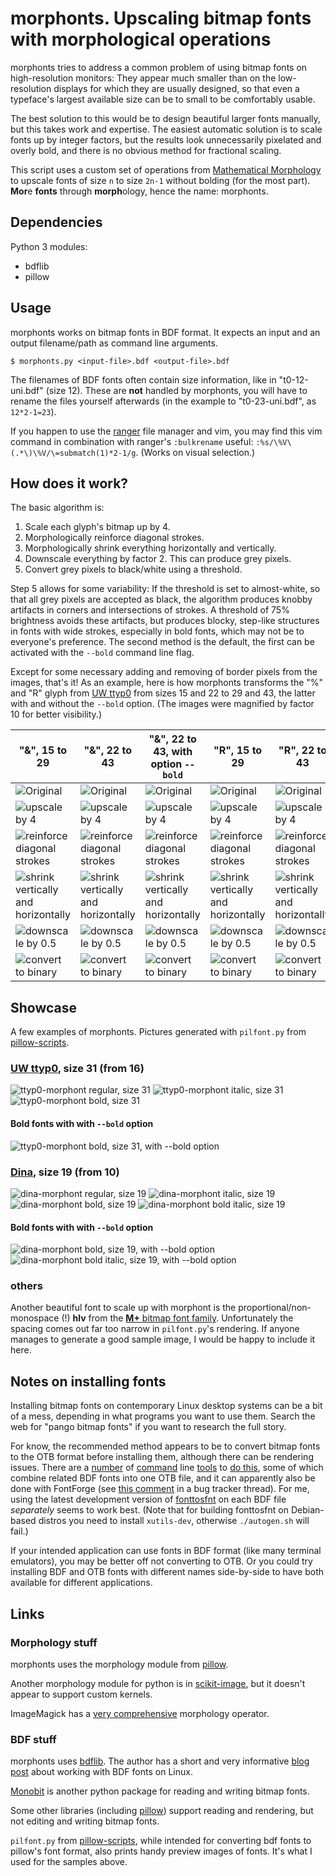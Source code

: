 # morphonts. Upscaling bitmap fonts with morphological operations

morphonts tries to address a common problem of using bitmap fonts on high-resolution monitors: They appear much smaller than on the low-resolution displays for which they are usually designed, so that even a typeface's largest available size can be to small to be comfortably usable.

The best solution to this would be to design beautiful larger fonts manually, but this takes work and expertise. The easiest automatic solution is to scale fonts up by integer factors, but the results look unnecessarily pixelated and overly bold, and there is no obvious method for fractional scaling. 

This script uses a custom set of operations from [Mathematical Morphology](https://en.wikipedia.org/wiki/Mathematical_Morphology) to upscale fonts of size `n` to size `2n-1` without bolding (for the most part). **Mor**e **fonts** through **morph**ology, hence the name: morphonts.


## Dependencies

Python 3 modules:
 - bdflib
 - pillow


## Usage

morphonts works on bitmap fonts in BDF format. It expects an input and an output filename/path as command line arguments.

```
$ morphonts.py <input-file>.bdf <output-file>.bdf
```

The filenames of BDF fonts often contain size information, like in "t0-12-uni.bdf" (size 12). These are **not** handled by morphonts, you will have to rename the files yourself afterwards (in the example to "t0-23-uni.bdf", as `12*2-1=23`). 

If you happen to use the [ranger](https://ranger.github.io/) file manager and vim, you may find this vim command in combination with ranger's `:bulkrename` useful: `:%s/\%V\(.*\)\%V/\=submatch(1)*2-1/g`. (Works on visual selection.)


## How does it work?

The basic algorithm is:

 1. Scale each glyph's bitmap up by 4.
 2. Morphologically reinforce diagonal strokes.
 3. Morphologically shrink everything horizontally and vertically.
 4. Downscale everything by factor 2. This can produce grey pixels.
 5. Convert grey pixels to black/white using a threshold.

Step 5 allows for some variability: If the threshold is set to almost-white, so that all grey pixels are accepted as black, the algorithm produces knobby artifacts in corners and intersections of strokes. A threshold of 75% brightness avoids these artifacts, but produces blocky, step-like structures in fonts with wide strokes, especially in bold fonts, which may not be to everyone's preference. The second method is the default, the first can be activated with the `--bold` command line flag.

Except for some necessary adding and removing of border pixels from the images, that's it! As an example, here is how morphonts transforms the "%" and "R" glyph from [UW ttyp0](https://people.mpi-inf.mpg.de/~uwe/misc/uw-ttyp0/) from sizes 15 and 22 to 29 and 43, the latter with and without the `--bold` option. (The images were magnified by factor 10 for better visibility.)

| "&", 15 to 29                                                                                 | "&", 22 to 43                                                                                         | "&", 22 to 43, with option `--bold`                                                                | "R", 15 to 29                                                                         | "R", 22 to 43                                                                                 |"R", 22 to 43, with option `--bold`                                                        |
|-----------------------------------------------------------------------------------------------|-------------------------------------------------------------------------------------------------------|----------------------------------------------------------------------------------------------------|---------------------------------------------------------------------------------------|-----------------------------------------------------------------------------------------------|-------------------------------------------------------------------------------------------|
| ![Original](/pictures/sequences/t0-15-uni/ampersand/scale-10/0.png)                           | ![Original](/pictures/sequences/t0-22-uni/default/ampersand/scale-10/0.png)                           | ![Original](/pictures/sequences/t0-22-uni/bold/ampersand/scale-10/0.png)                           | ![Original](/pictures/sequences/t0-15-uni/R/scale-10/0.png)                           | ![Original](/pictures/sequences/t0-22-uni/default/R/scale-10/0.png)                           |![Original](/pictures/sequences/t0-22-uni/bold/R/scale-10/0.png)                           |
| ![upscale by 4](/pictures/sequences/t0-15-uni/ampersand/scale-10/1.png)                       | ![upscale by 4](/pictures/sequences/t0-22-uni/default/ampersand/scale-10/1.png)                       | ![upscale by 4](/pictures/sequences/t0-22-uni/bold/ampersand/scale-10/1.png)                       | ![upscale by 4](/pictures/sequences/t0-15-uni/R/scale-10/1.png)                       | ![upscale by 4](/pictures/sequences/t0-22-uni/default/R/scale-10/1.png)                       |![upscale by 4](/pictures/sequences/t0-22-uni/bold/R/scale-10/1.png)                       |
| ![reinforce diagonal strokes](/pictures/sequences/t0-15-uni/ampersand/scale-10/4.png)         | ![reinforce diagonal strokes](/pictures/sequences/t0-22-uni/default/ampersand/scale-10/4.png)         | ![reinforce diagonal strokes](/pictures/sequences/t0-22-uni/bold/ampersand/scale-10/4.png)         | ![reinforce diagonal strokes](/pictures/sequences/t0-15-uni/R/scale-10/4.png)         | ![reinforce diagonal strokes](/pictures/sequences/t0-22-uni/default/R/scale-10/4.png)         |![reinforce diagonal strokes](/pictures/sequences/t0-22-uni/bold/R/scale-10/4.png)         |
| ![shrink vertically and horizontally](/pictures/sequences/t0-15-uni/ampersand/scale-10/6.png) | ![shrink vertically and horizontally](/pictures/sequences/t0-22-uni/default/ampersand/scale-10/6.png) | ![shrink vertically and horizontally](/pictures/sequences/t0-22-uni/bold/ampersand/scale-10/6.png) | ![shrink vertically and horizontally](/pictures/sequences/t0-15-uni/R/scale-10/6.png) | ![shrink vertically and horizontally](/pictures/sequences/t0-22-uni/default/R/scale-10/6.png) |![shrink vertically and horizontally](/pictures/sequences/t0-22-uni/bold/R/scale-10/6.png) |
| ![downscale by 0.5](/pictures/sequences/t0-15-uni/ampersand/scale-10/7.png)                   | ![downscale by 0.5](/pictures/sequences/t0-22-uni/default/ampersand/scale-10/7.png)                   | ![downscale by 0.5](/pictures/sequences/t0-22-uni/bold/ampersand/scale-10/7.png)                   | ![downscale by 0.5](/pictures/sequences/t0-15-uni/R/scale-10/7.png)                   | ![downscale by 0.5](/pictures/sequences/t0-22-uni/default/R/scale-10/7.png)                   |![downscale by 0.5](/pictures/sequences/t0-22-uni/bold/R/scale-10/7.png)                   |
| ![convert to binary](/pictures/sequences/t0-15-uni/ampersand/scale-10/8.png)                  | ![convert to binary](/pictures/sequences/t0-22-uni/default/ampersand/scale-10/8.png)                  | ![convert to binary](/pictures/sequences/t0-22-uni/bold/ampersand/scale-10/8.png)                  | ![convert to binary](/pictures/sequences/t0-15-uni/R/scale-10/8.png)                  | ![convert to binary](/pictures/sequences/t0-22-uni/default/R/scale-10/8.png)                  |![convert to binary](/pictures/sequences/t0-22-uni/bold/R/scale-10/8.png)                  |


## Showcase

A few examples of morphonts. Pictures generated with `pilfont.py` from [pillow-scripts](https://github.com/python-pillow/pillow-scripts).

### [UW ttyp0](https://people.mpi-inf.mpg.de/~uwe/misc/uw-ttyp0/), size 31 (from 16)

![ttyp0-morphont regular, size 31](/pictures/samples/t0-31-uni.png)
![ttyp0-morphont italic, size 31](/pictures/samples/t0-31i-uni.png)
![ttyp0-morphont bold, size 31](/pictures/samples/t0-31b-uni.png)

#### Bold fonts with with `--bold` option

![ttyp0-morphont bold, size 31, with --bold option](/pictures/samples/t0-31b-uni_morphonts--bold.png)

### [Dina](https://www.dcmembers.com/jibsen/download/61/), size 19 (from 10)

![dina-morphont regular, size 19](/pictures/samples/Dina_r400-19.png)
![dina-morphont italic, size 19](/pictures/samples/Dina_i400-19.png)
![dina-morphont bold, size 19](/pictures/samples/Dina_r700-19.png)
![dina-morphont bold italic, size 19](/pictures/samples/Dina_i700-19.png)

#### Bold fonts with with `--bold` option

![dina-morphont bold, size 19, with --bold option](/pictures/samples/Dina_r700-19_morphonts--bold.png)
![dina-morphont bold italic, size 19, with --bold option](/pictures/samples/Dina_i700-19_morphonts--bold.png)

### others

Another beautiful font to scale up with morphont is the proportional/non-monospace (!) **hlv** from the [**M+** bitmap font family](https://tracker.debian.org/pkg/xfonts-mplus). Unfortunately the spacing comes out far too narrow in `pilfont.py`'s rendering. If anyone manages to generate a good sample image, I would be happy to include it here.


## Notes on installing fonts

Installing bitmap fonts on contemporary Linux desktop systems can be a bit of a mess, depending in what programs you want to use them. Search the web for "pango bitmap fonts" if you want to research the full story.

For know, the recommended method appears to be to convert bitmap fonts to the OTB format before installing them, although there can be rendering issues. There are a [number](https://ndim.fedorapeople.org/stuff/bitmapfonts2otb/bitmapfonts2otb.py) of [command](https://github.com/ctrlcctrlv/bitmapfont2otb) line [tools](https://gist.github.com/Earnestly/6bc5bad7666f7bf8816d054b7b76112e) to [do this](https://gitlab.freedesktop.org/xorg/app/fonttosfnt), some of which combine related BDF fonts into one OTB file, and it can apparently also be done with FontForge (see [this comment](https://gitlab.gnome.org/GNOME/pango/-/issues/386#note_570411) in a bug tracker thread). For me, using the latest development version of [fonttosfnt](https://gitlab.freedesktop.org/xorg/app/fonttosfnt) on each BDF file *separately* seems to work best. (Note that for building fonttosfnt on Debian-based distros you need to install `xutils-dev`, otherwise `./autogen.sh` will fail.)

If your intended application can use fonts in BDF format (like many terminal emulators), you may be better off not converting to OTB. Or you could try installing BDF and OTB fonts with different names side-by-side to have both available for different applications.


## Links

### Morphology stuff

morphonts uses the morphology module from [pillow](https://pillow.readthedocs.io/en/latest/reference/ImageMorph.html).

Another morphology module for python is in [scikit-image](https://scikit-image.org/docs/stable/api/skimage.morphology.html), but it doesn't appear to support custom kernels.

ImageMagick has a [very comprehensive](https://legacy.imagemagick.org/Usage/morphology/) morphology operator.

### BDF stuff

morphonts uses [bdflib](https://bdflib.readthedocs.io/en/latest/about.html). The author has a short and very informative [blog post](https://thristian.livejournal.com/90017.html) about working with BDF fonts on Linux.

[Monobit](https://github.com/robhagemans/monobit) is another python package for reading and writing bitmap fonts.

Some other libraries (including [pillow](https://pillow.readthedocs.io/en/latest/reference/ImageFont.html)) support reading and rendering, but not editing and writing bitmap fonts.

`pilfont.py` from [pillow-scripts](https://github.com/python-pillow/pillow-scripts), while intended for converting bdf fonts to pillow's font format, also prints handy preview images of fonts. It's what I used for the samples above.
